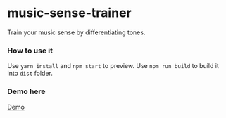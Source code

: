 # music-sense-trainer
Train your music sense by differentiating tones.

### How to use it ###
Use `yarn install` and `npm start` to preview.
Use `npm run build` to build it into `dist` folder.

### Demo here ###
[Demo](https://tonylianlong.github.io/music-sense-trainer/dist/)

